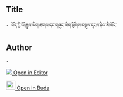 ## Title
	- བོད་ཀྱི་ལོ་རྒྱུས་ཡིག་ཚགས་དང་གཞུང་ཡིག་ཕྱོགས་བསྡུས་དྭངས་ཤེལ་མེ་ལོང་

## Author
	- 



[<img src="https://img.icons8.com/color/25/000000/edit-property.png"> Open in Editor](http://editor.openpecha.org/P010660)

[<img width="25" src="https://library.bdrc.io/icons/BUDA-small.svg"> Open in Buda](https://library.bdrc.io/show/bdr:IE0OPP010660)
